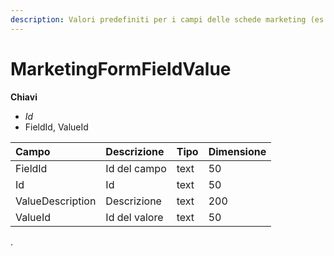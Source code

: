 ```yaml
---
description: Valori predefiniti per i campi delle schede marketing (es. per le liste)
---
```


# MarketingFormFieldValue

**Chiavi**

* _Id_
* FieldId, ValueId

| Campo | Descrizione | Tipo | Dimensione |
| :--- | :--- | :--- | :--- |
| FieldId | Id del campo | text | 50 |
| Id | Id | text | 50 |
| ValueDescription | Descrizione | text | 200 |
| ValueId | Id del valore | text | 50 |
.